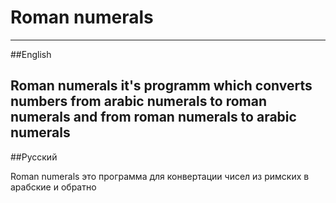 # Roman numerals
---
##English

Roman numerals it's programm which converts numbers from arabic numerals to roman numerals and from roman numerals to arabic numerals
---
##Русский

Roman numerals это программа для конвертации чисел из римских в арабские и обратно
